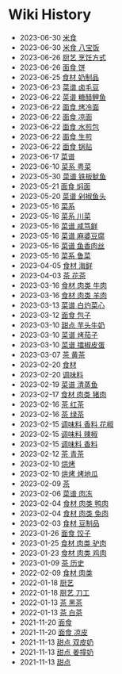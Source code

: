 # Wiki History

  - 2023-06-30 [米食](/0065_米食)
  - 2023-06-30 [米食 八宝饭](/0066_米食_八宝饭)
  - 2023-06-26 [厨艺 烹饪方式](/0064_厨艺_烹饪方式)
  - 2023-06-26 [面食 饼](/0063_面食_饼)
  - 2023-06-25 [食材 奶制品](/0062_食材_奶制品)
  - 2023-06-23 [菜谱 卤毛豆](/0061_菜谱_卤毛豆)
  - 2023-06-22 [菜谱 糖醋鲤鱼](/0060_菜谱_糖醋鲤鱼)
  - 2023-06-22 [面食 烤冷面](/0059_面食_烤冷面)
  - 2023-06-22 [面食 凉面](/0058_面食_凉面)
  - 2023-06-22 [面食 水煎包](/0055_面食_水煎包)
  - 2023-06-22 [面食 生煎](/0056_面食_生煎)
  - 2023-06-22 [面食 锅贴](/0057_面食_锅贴)
  - 2023-06-17 [菜谱](/0054_菜谱)
  - 2023-06-10 [菜系 粤菜](/0053_菜系_粤菜)
  - 2023-05-30 [菜谱 铁板鱿鱼](/0020_菜谱_铁板鱿鱼)
  - 2023-05-21 [面食 焖面](/0021_面食_焖面)
  - 2023-05-20 [菜谱 剁椒鱼头](/0022_菜谱_剁椒鱼头)
  - 2023-05-16 [菜系](/0017_菜系)
  - 2023-05-16 [菜系 川菜](/0018_菜系_川菜)
  - 2023-05-16 [菜谱 咸笃鲜](/0024_菜谱_咸笃鲜)
  - 2023-05-16 [菜谱 麻婆豆腐](/0023_菜谱_麻婆豆腐)
  - 2023-05-16 [菜谱 鱼香肉丝](/0025_菜谱_鱼香肉丝)
  - 2023-05-16 [菜系 鲁菜](/0019_菜系_鲁菜)
  - 2023-04-05 [食材 海鲜](/0004_食材_海鲜)
  - 2023-04-03 [茶 花茶](/0026_茶_花茶)
  - 2023-03-16 [食材 肉类 牛肉](/0014_食材_肉类_牛肉)
  - 2023-03-16 [食材 肉类 羊肉](/0013_食材_肉类_羊肉)
  - 2023-03-13 [菜谱 白灼菜心](/0027_菜谱_白灼菜心)
  - 2023-03-12 [面食 包子](/0028_面食_包子)
  - 2023-03-10 [甜点 芋头牛奶](/0030_甜点_芋头牛奶)
  - 2023-03-10 [菜谱 烤茄子](/0031_菜谱_烤茄子)
  - 2023-03-10 [菜谱 擂椒皮蛋](/0029_菜谱_擂椒皮蛋)
  - 2023-03-07 [茶 黄茶](/0032_茶_黄茶)
  - 2023-02-20 [食材](/0003_食材)
  - 2023-02-20 [调味料](/0007_调味料)
  - 2023-02-19 [菜谱 清蒸鱼](/0033_菜谱_清蒸鱼)
  - 2023-02-17 [食材 肉类 猪肉](/0016_食材_肉类_猪肉)
  - 2023-02-16 [茶 红茶](/0034_茶_红茶)
  - 2023-02-16 [茶 绿茶](/0035_茶_绿茶)
  - 2023-02-15 [调味料 香料 花椒](/0008_调味料_香料_花椒)
  - 2023-02-15 [调味料 辣椒](/0009_调味料_辣椒)
  - 2023-02-15 [调味料 香料](/0036_调味料_香料)
  - 2023-02-12 [茶 青茶](/0037_茶_青茶)
  - 2023-02-10 [烘烤](/0038_烘烤)
  - 2023-02-10 [烘烤 烤地瓜](/0039_烘烤_烤地瓜)
  - 2023-02-09 [茶](/0040_茶)
  - 2023-02-06 [菜谱 肉冻](/0041_菜谱_肉冻)
  - 2023-02-04 [食材 肉类 鸭肉](/0010_食材_肉类_鸭肉)
  - 2023-02-04 [食材 肉类 兔肉](/0015_食材_肉类_兔肉)
  - 2023-02-03 [食材 豆制品](/0006_食材_豆制品)
  - 2023-01-26 [面食 饺子](/0042_面食_饺子)
  - 2023-01-25 [食材 肉类 驴肉](/0012_食材_肉类_驴肉)
  - 2023-01-23 [食材 肉类 鸡肉](/0011_食材_肉类_鸡肉)
  - 2023-01-09 [茶 历史](/0043_茶_历史)
  - 2022-02-09 [食材 肉类](/0005_食材_肉类)
  - 2022-01-18 [厨艺](/0045_厨艺)
  - 2022-01-18 [厨艺 刀工](/0044_厨艺_刀工)
  - 2022-01-13 [茶 黑茶](/0047_茶_黑茶)
  - 2022-01-13 [茶 白茶](/0046_茶_白茶)
  - 2021-11-20 [面食](/0049_面食)
  - 2021-11-20 [面食 凉皮](/0048_面食_凉皮)
  - 2021-11-13 [甜点 双皮奶](/0052_甜点_双皮奶)
  - 2021-11-13 [甜点 姜撞奶](/0050_甜点_姜撞奶)
  - 2021-11-13 [甜点](/0051_甜点)
